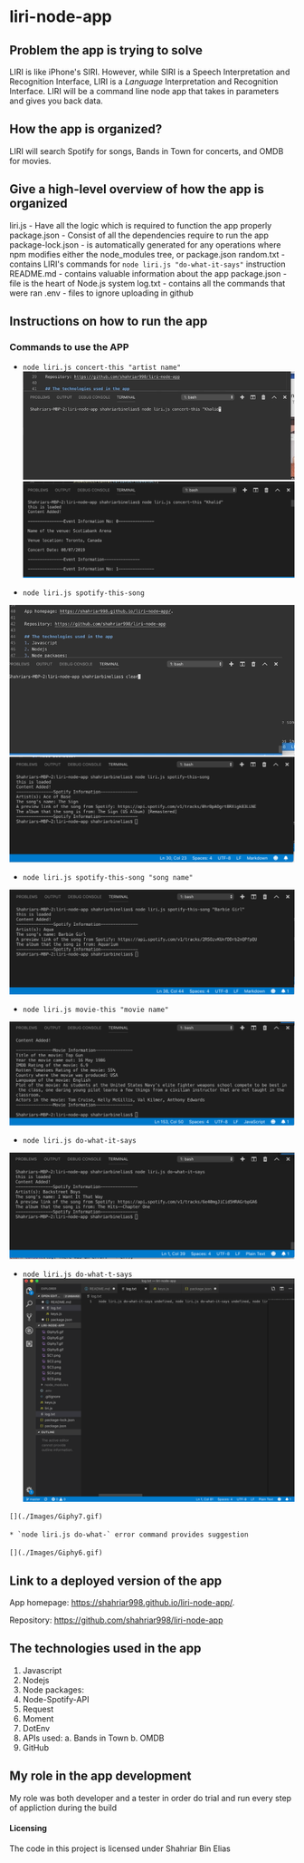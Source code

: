 # liri-node-app

## Problem the app is trying to solve
LIRI is like iPhone's SIRI. However, while SIRI is a Speech Interpretation and Recognition Interface, LIRI is a _Language_ Interpretation and Recognition Interface. LIRI will be a command line node app that takes in parameters and gives you back data.

## How the app is organized?

LIRI will search Spotify for songs, Bands in Town for concerts, and OMDB for movies.

## Give a high-level overview of how the app is organized
liri.js - Have all the logic which is required to function the app properly 
package.json - Consist of all the dependencies require to run the app
package-lock.json - is automatically generated for any operations where npm modifies either the node_modules tree, or package.json
random.txt - contains LIRI's commands for `node liri.js "do-what-it-says"` instruction 
README.md - contains valuable information about the app
package.json - file is the heart of Node.js system 
log.txt - contains all the commands that were ran
.env - files to ignore uploading in github

## Instructions on how to run the app

### Commands to use the APP

   * `node liri.js concert-this "artist name"`
   ![](./Images/Giphy1.gif)
   ![image](./Images/SC1.png)

   * `node liri.js spotify-this-song`

   ![](./Images/Giphy2.gif)
   ![image](./Images/SC2.png)

   * `node liri.js spotify-this-song "song name"`

   [](./Images/Giphy3.gif)
   ![image](./Images/SC3.png)

   * `node liri.js movie-this "movie name"`

   [](./Images/Giphy4.gif)
   ![image](./Images/SC4.png)


   * `node liri.js do-what-it-says`

   [](./Images/Giphy5.gif)
   ![image](./Images/SC5.png)
  
   * `node liri.js do-what-t-says`
    ![image](./Images/SC6.png)

    
    [](./Images/Giphy7.gif)

    * `node liri.js do-what-` error command provides suggestion

    [](./Images/Giphy6.gif)
    


## Link to a deployed version of the app

App homepage: https://shahriar998.github.io/liri-node-app/.

Repository: https://github.com/shahriar998/liri-node-app

## The technologies used in the app
1. Javascript
2. Nodejs
3. Node packages:
4. Node-Spotify-API
5. Request
6. Moment
7. DotEnv
8. APIs used:
    a. Bands in Town
    b. OMDB
9. GitHub

## My role in the app development

My role was both developer and a tester in order do trial and run every step of appliction during the build 

#### Licensing

The code in this project is licensed under Shahriar Bin Elias 






